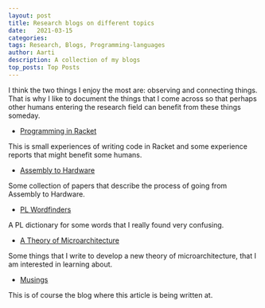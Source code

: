 ```yaml
---
layout: post
title: Research blogs on different topics 
date:   2021-03-15
categories:
tags: Research, Blogs, Programming-languages
author: Aarti
description: A collection of my blogs
top_posts: Top Posts
---
```


<!--more-->

  
I think the two things I enjoy the most are: observing and connecting things. 
That is why I like to document the things that I come across so that perhaps 
other humans entering the research field can benefit from these things someday. 

- <a href="https://github.com/aartikash/Programming-in-Racket" target="_top">Programming in Racket</a>

This is small experiences of writing code in Racket and some experience reports
that might benefit some humans. 

- <a href="https://github.com/aartikash/Assembly-to-Hardware" target="_top">Assembly to Hardware</a>

Some collection of papers that describe the process of going from Assembly to 
Hardware. 

- <a href="https://github.com/aartikash/PL-Wordfinder/blob/main/README.md" target="_top">PL Wordfinders</a>

A PL dictionary for some words that I really found very confusing. 

- <a href="https://github.com/aartikash/A-Theory-of-Microarchitecture" target="_top">A Theory of Microarchitecture</a>

Some things that I write to develop a new theory of microarchitecture, 
that I am interested in learning about. 

- <a href="https://github.com/aartikash/musings" target="_top">Musings</a>

This is of course the blog where this article is being written at. 










